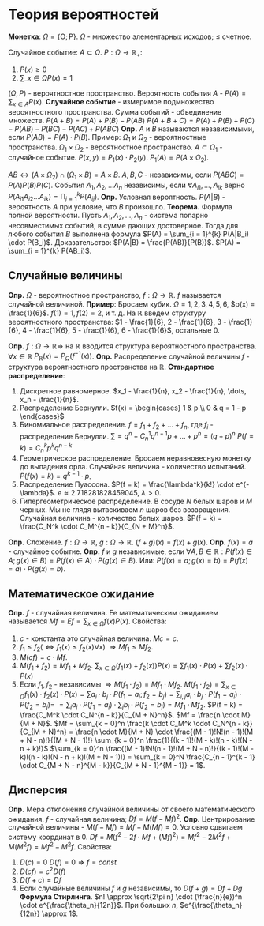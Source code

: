# Теория вероятностей
**Монетка**:
$\Omega = \{ \text{О}; \text{Р} \}$. $\Omega$ - множество элементарных исходов; $\leqslant$ счетное.

Случайное событие: $A \subset \Omega$.
$P: \Omega \rightarrow \mathbb{R}_+$:
1. $P(x) \geqslant 0$
2. $\sum\_{x \in \Omega} P(x) = 1$

$(\Omega, P)$ - вероятностное пространство.
Вероятность события $A$ - $P(A) = \sum_{x \in A} P(x)$.
**Случайное событие** - измеримое подмножество вероятностного пространства.
Сумма событий - объединение множеств.
$P(A + B) = P(A) + P(B) - P(AB)$
$P(A + B + C) = P(A) + P(B) + P(C) - P(AB) - P(BC) - P(AC) + P(ABC)$
**Опр.** $A$ и $B$ называются независимыми, если $P(AB) = P(A) \cdot P(B)$.
Пример:
$\Omega_1$ и $\Omega_2$ - вероятностные пространства.
 $\Omega_1 \times \Omega_2$ - вероятностное пространство.
 $A \subset \Omega_1$ - случайное событие.
 $P(x, y) = P_1(x) \cdot P_2(y)$.
 $P_1(A) = P(A \times \Omega_2)$.

$AB \leftrightarrow (A \times \Omega_2) \cap (\Omega_1 \times B) = A \times B$.
$A, B, C$ - независимы, если $P(ABC) = P(A)P(B)P(C)$.
Cобытия $A_1, A_2, \dots A_n$ независимы, если $\forall A_{i1}, \dots, A_{ik}$ верно $P(A_{i1}A_{i2} \dots A_{ik}) = \text{П}^k_{j = 1} P(A_{ij})$.
**Опр.** Условная вероятность. $P(A|B)$ - вероятность $A$ при условие, что $B$ произошло.
**Теорема.** Формула полной вероятности. Пусть $A_1, A_2, \dots, A_n$ - система попарно несовместимых событий, в сумме дающих достоверное. Тогда для любого события $B$ выполнена формула $P(A) = \sum_{i = 1}^{k} P(A|B_i) \cdot P(B_i)$. Доказательство:
$P(A|B) = \frac{P(AB)}{P(B)}$.
$P(A) = \sum_{i = 1}^{k} P(AB_i)$.
## Случайные величины
**Опр.** $\Omega$ - вероятностное пространство, $f: \Omega \rightarrow \mathbb{R}$. $f$ называется случайной величиной.
**Пример**:
Бросаем кубик. $\Omega = {1, 2, 3, 4, 5, 6}$, $p(x) = \frac{1}{6}$. $f(1) = 1, f(2) = 2$, и т. д.
На $\mathbb{R}$ введем структуру вероятностного пространства: $1 - \frac{1}{6}, 2 - \frac{1}{6}, 3 - \frac{1}{6}, 4 - \frac{1}{6}, 5 - \frac{1}{6}, 6 - \frac{1}{6}$, остальные $0$.

**Опр.** $f: \Omega \rightarrow \mathbb{R} \Rightarrow$ на $\mathbb{R}$ вводится структура вероятностного пространства. $\forall x \in \mathbb{R}$ $P_{\mathbb{R}}(x) = P_{\Omega}(f^{-1}(x))$.
**Опр.** Распределение случайной величины $f$ - структура вероятностного пространства на $\mathbb{R}$.
**Стандартное распределение**:
1. Дискретное равномерное. $x_1 - \frac{1}{n}, x_2 - \frac{1}{n}, \dots, x_n - \frac{1}{n}$.
2. Распределение Бернулли.
$f(x) = \begin{cases} 1 & p \\ 0 & q = 1 - p \end{cases}$
3. Биномиальное распределение. $f = f_1 + f_2 + \dots + f_n$, где $f_i$ - распределение Бернулли.
$\sum = q^n + C_n^1q^{n - 1}p + \dots + p^n = (q + p)^n$
$P(f = k) = C_n^k p^k q^{n - k}$
4. Геометрическое распределение. Бросаем неравновесную монетку до выпадения орла. Случайная величина - количество испытаний.
$P(f(x) = k) = q^{k - 1} \cdot p$.
5. Распределение Пуассона.
$P(f = k) = \frac{\lambda^k}{k!} \cdot e^{-\lambda}$. $e \approx 2.718281828459045$, $\lambda > 0$.
6. Гипергеометрическое распределение. В сосуде $N$ белых шаров и $M$ черных. Мы не глядя вытаскиваем $n$ шаров без возвращения. Случайная величина - количество белых шаров.
$P(f = k) = \frac{C_N^k \cdot C_M^{n - k}}{C_{N + M}^n}$.

**Опр.** Сложение. $f: \Omega \rightarrow \mathbb{R}$, $g: \Omega \rightarrow \mathbb{R}$. $(f + g)(x) = f(x) + g(x)$.
**Опр.** $f(x) = a$ - случайное событие.
**Опр.** $f$ и $g$ независимые, если $\forall A, B \in \mathbb{R}: P(f(x) \in A; g(x) \in B) = P(f(x) \in A) \cdot P(g(x) \in B)$. Или: $P(f(x) = a; g(x) = b) = P(f(x) = a) \cdot P(g(x) = b)$.
## Математическое ожидание
**Опр.** $f$ - случайная величина. Ее математическим ожиданием называется $Mf = Ef = \sum_{x \in \Omega} f(x)P(x)$.
Свойства:
1. $c$ - константа это случайная величина.
$Mc = c$.
2. $f_1 \leqslant f_2 ( \Leftrightarrow f_1(x) \leqslant f_2(x) \forall x)$
$\Rightarrow Mf_1 \leqslant Mf_2$.
3. $M(cf) = c \cdot Mf$.
4. $M(f_1 + f_2) = Mf_1 + Mf_2$.
$\sum_{x \in \Omega} (f_1(x) + f_2(x))P(x) = \sum f_1(x) \cdot P(x) + \sum f_2(x) \cdot P(x)$
5. Если $f_1, f_2$ - независимы $\Rightarrow M(f_1 \cdot f_2) = Mf_1 \cdot Mf_2$.
$M(f_1 \cdot f_2) = \sum_{x \in \Omega} f_1(x) \cdot f_2(x) \cdot P(x) = \sum a_i \cdot b_j \cdot P(f_1 = a_i; f_2 = b_j) = \sum_{i, j} a_i \cdot b_j \cdot P(f_1 = a_i) \cdot P(f_2 = b_j) =$
$= \sum_i a_i \cdot P(f_1 = a_i) \cdot \sum_j b_j \cdot P(f_2 = b_j) = Mf_1 \cdot Mf_2$.
$P(f = k) = \frac{C_M^k \cdot C_N^{n - k}}{C_{M + N}^n}$.
$Mf = \frac{n \cdot M}{M + N}$.
$Mf = \sum_{k = 0}^n \frac{k \cdot C_M^k \cdot C_N^{n - k}}{C_{M + N}^n} = \frac{n \cdot M}{M + N} \cdot \frac{(M - 1)!N!(n - 1)!(M + N - n)!}{(M + N - 1)!} \sum_{k = 0}^n \frac{1}{(k - 1)!(M - k)!(n - k)!(N - n + k)!}$
$\sum_{k = 0}^n \frac{(M - 1)!N!(n - 1)!(M + N - n)!}{(k - 1)!(M - k)!(n - k)!(N - n + k)!(M + N - 1)!} = \sum_{k = 0}^N \frac{C_{n - 1}^{k - 1} \cdot C_{M + N - n}^{M - k}}{C_{M + N - 1}^{M - 1}} = 1$.
## Дисперсия
**Опр.** Мера отклонения случайной величины от своего математического ожидания. $f$ - случайная величина; $Df = M(f - Mf)^2$.
**Опр.** Центрирование случайной величины - $M(f - Mf) = Mf - M(Mf) = 0$. Условно сдвигаем систему координат в $0$.
$Df = M(f^2 - 2f \cdot Mf + (Mf)^2) = Mf^2 - 2M^2f + M(M^2f) = Mf^2 - M^2f$.
Свойства:
1. $D(c) = 0$
$D(f) = 0 \Rightarrow f = const$
2. $D(cf) = c^2 D(f)$
3. $D(f + c) = Df$
4. Если случайные величины $f$ и $g$ независимы, то $D(f + g) = Df + Dg$
**Формула Стирлинга**. $n! \approx \sqrt{2\pi n} \cdot (\frac{n}{e})^n \cdot e^{\frac{\theta_n}{12n}}$. При больших $n$, $e^{\frac{\theta_n}{12n}} \approx 1$.